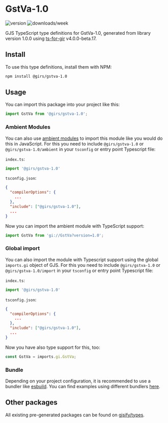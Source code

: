 
# GstVa-1.0

![version](https://img.shields.io/npm/v/@girs/gstva-1.0)
![downloads/week](https://img.shields.io/npm/dw/@girs/gstva-1.0)


GJS TypeScript type definitions for GstVa-1.0, generated from library version 1.0.0 using [ts-for-gir](https://github.com/gjsify/ts-for-gir) v4.0.0-beta.17.


## Install

To use this type definitions, install them with NPM:
```bash
npm install @girs/gstva-1.0
```

## Usage

You can import this package into your project like this:
```ts
import GstVa from '@girs/gstva-1.0';
```

### Ambient Modules

You can also use [ambient modules](https://github.com/gjsify/ts-for-gir/tree/main/packages/cli#ambient-modules) to import this module like you would do this in JavaScript.
For this you need to include `@girs/gstva-1.0` or `@girs/gstva-1.0/ambient` in your `tsconfig` or entry point Typescript file:

`index.ts`:
```ts
import '@girs/gstva-1.0'
```

`tsconfig.json`:
```json
{
  "compilerOptions": {
    ...
  },
  "include": ["@girs/gstva-1.0"],
  ...
}
```

Now you can import the ambient module with TypeScript support: 

```ts
import GstVa from 'gi://GstVa?version=1.0';
```

### Global import

You can also import the module with Typescript support using the global `imports.gi` object of GJS.
For this you need to include `@girs/gstva-1.0` or `@girs/gstva-1.0/import` in your `tsconfig` or entry point Typescript file:

`index.ts`:
```ts
import '@girs/gstva-1.0'
```

`tsconfig.json`:
```json
{
  "compilerOptions": {
    ...
  },
  "include": ["@girs/gstva-1.0"],
  ...
}
```

Now you have also type support for this, too:

```ts
const GstVa = imports.gi.GstVa;
```

### Bundle

Depending on your project configuration, it is recommended to use a bundler like [esbuild](https://esbuild.github.io/). You can find examples using different bundlers [here](https://github.com/gjsify/ts-for-gir/tree/main/examples).

## Other packages

All existing pre-generated packages can be found on [gjsify/types](https://github.com/gjsify/types).

